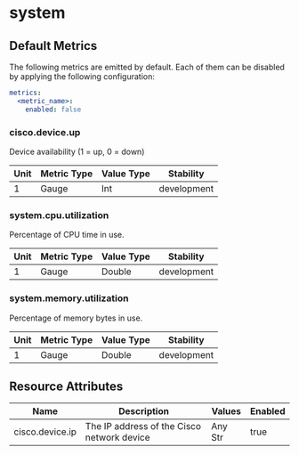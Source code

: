 [comment]: <> (Code generated by mdatagen. DO NOT EDIT.)

# system

## Default Metrics

The following metrics are emitted by default. Each of them can be disabled by applying the following configuration:

```yaml
metrics:
  <metric_name>:
    enabled: false
```

### cisco.device.up

Device availability (1 = up, 0 = down)

| Unit | Metric Type | Value Type | Stability |
| ---- | ----------- | ---------- | --------- |
| 1 | Gauge | Int | development |

### system.cpu.utilization

Percentage of CPU time in use.

| Unit | Metric Type | Value Type | Stability |
| ---- | ----------- | ---------- | --------- |
| 1 | Gauge | Double | development |

### system.memory.utilization

Percentage of memory bytes in use.

| Unit | Metric Type | Value Type | Stability |
| ---- | ----------- | ---------- | --------- |
| 1 | Gauge | Double | development |

## Resource Attributes

| Name | Description | Values | Enabled |
| ---- | ----------- | ------ | ------- |
| cisco.device.ip | The IP address of the Cisco network device | Any Str | true |
